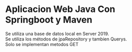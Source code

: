 # Aplicacion Web Java Con Springboot y Maven
Se utiliza una base de datos local en Server 2019.  
Se utiliza los métodos de jpaRepository y tambien Querys.  
Solo se implementan metodos GET  
